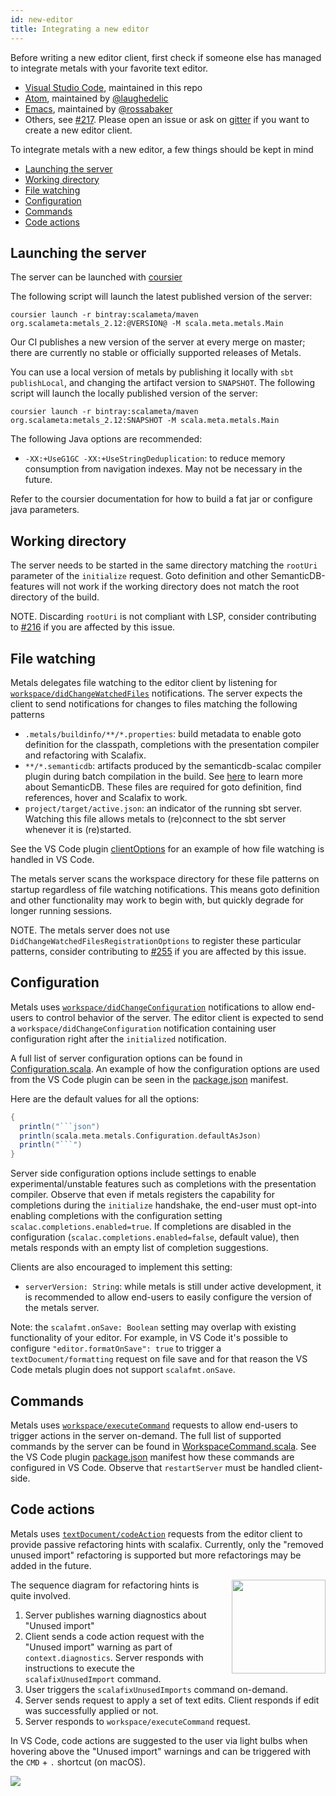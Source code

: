 ```yaml
---
id: new-editor
title: Integrating a new editor
---
```


Before writing a new editor client, first check if someone else has managed to
integrate metals with your favorite text editor.

- [Visual Studio Code](https://github.com/scalameta/metals/blob/master/vscode-extension/src/extension.ts),
  maintained in this repo
- [Atom](https://github.com/laughedelic/atom-ide-scala), maintained by
  [@laughedelic](https://github.com/laughedelic)
- [Emacs](https://github.com/rossabaker/lsp-scala), maintained by
  [@rossabaker](https://github.com/rossabaker)
- Others, see [#217](https://github.com/scalameta/metals/issues/217). Please
  open an issue or ask on [gitter](https://gitter.im/scalameta/metals) if you
  want to create a new editor client.

To integrate metals with a new editor, a few things should be kept in mind

<!-- TOC depthFrom:2 depthTo:2 -->

- [Launching the server](#launching-the-server)
- [Working directory](#working-directory)
- [File watching](#file-watching)
- [Configuration](#configuration)
- [Commands](#commands)
- [Code actions](#code-actions)

<!-- /TOC -->

## Launching the server

The server can be launched with
[coursier](https://github.com/coursier/coursier/)

The following script will launch the latest published version of the server:

```
coursier launch -r bintray:scalameta/maven org.scalameta:metals_2.12:@VERSION@ -M scala.meta.metals.Main
```

Our CI publishes a new version of the server at every merge on master; there are
currently no stable or officially supported releases of Metals.

You can use a local version of metals by publishing it locally with
`sbt publishLocal`, and changing the artifact version to `SNAPSHOT`. The
following script will launch the locally published version of the server:

```
coursier launch -r bintray:scalameta/maven org.scalameta:metals_2.12:SNAPSHOT -M scala.meta.metals.Main
```

The following Java options are recommended:

- `-XX:+UseG1GC -XX:+UseStringDeduplication`: to reduce memory consumption from
  navigation indexes. May not be necessary in the future.

Refer to the coursier documentation for how to build a fat jar or configure java
parameters.

## Working directory

The server needs to be started in the same directory matching the `rootUri`
parameter of the `initialize` request. Goto definition and other
SemanticDB-features will not work if the working directory does not match the
root directory of the build.

NOTE. Discarding `rootUri` is not compliant with LSP, consider contributing to
[#216][] if you are affected by this issue.

## File watching

Metals delegates file watching to the editor client by listening for
[`workspace/didChangeWatchedFiles`][] notifications. The server expects the
client to send notifications for changes to files matching the following
patterns

- `.metals/buildinfo/**/*.properties`: build metadata to enable goto definition
  for the classpath, completions with the presentation compiler and refactoring
  with Scalafix.
- `**/*.semanticdb`: artifacts produced by the semanticdb-scalac compiler plugin
  during batch compilation in the build. See
  [here](https://github.com/scalameta/scalameta/blob/master/semanticdb/semanticdb3/semanticdb3.md)
  to learn more about SemanticDB. These files are required for goto definition,
  find references, hover and Scalafix to work.
- `project/target/active.json`: an indicator of the running sbt server. Watching
  this file allows metals to (re)connect to the sbt server whenever it is
  (re)started.

See the VS Code plugin
[clientOptions](https://github.com/scalameta/metals/blob/fb166f1d81eb77ebd9c6b3ee95e65fb58a907eec/vscode-extension/src/extension.ts#L44-L54)
for an example of how file watching is handled in VS Code.

The metals server scans the workspace directory for these file patterns on
startup regardless of file watching notifications. This means goto definition
and other functionality may work to begin with, but quickly degrade for longer
running sessions.

NOTE. The metals server does not use `DidChangeWatchedFilesRegistrationOptions`
to register these particular patterns, consider contributing to [#255][] if you
are affected by this issue.

## Configuration

Metals uses
[`workspace/didChangeConfiguration`](https://microsoft.github.io/language-server-protocol/specification#workspace_didChangeWatchedFiles)
notifications to allow end-users to control behavior of the server. The editor
client is expected to send a `workspace/didChangeConfiguration` notification
containing user configuration right after the `initialized` notification.

A full list of server configuration options can be found in
[Configuration.scala][]. An example of how the configuration options are used
from the VS Code plugin can be seen in the
[package.json](https://github.com/scalameta/metals/blob/master/vscode-extension/package.json)
manifest.

Here are the default values for all the options:

````scala mdoc:passthrough
{
  println("```json")
  println(scala.meta.metals.Configuration.defaultAsJson)
  println("```")
}
````

Server side configuration options include settings to enable
experimental/unstable features such as completions with the presentation
compiler. Observe that even if metals registers the capability for completions
during the `initialize` handshake, the end-user must opt-into enabling
completions with the configuration setting `scalac.completions.enabled=true`. If
completions are disabled in the configuration
(`scalac.completions.enabled=false`, default value), then metals responds with
an empty list of completion suggestions.

Clients are also encouraged to implement this setting:

- `serverVersion: String`: while metals is still under active development, it is
  recommended to allow end-users to easily configure the version of the metals
  server.

Note: the `scalafmt.onSave: Boolean` setting may overlap with existing
functionality of your editor. For example, in VS Code it's possible to configure
`"editor.formatOnSave": true` to trigger a `textDocument/formatting` request on
file save and for that reason the VS Code metals plugin does not support
`scalafmt.onSave`.

## Commands

Metals uses [`workspace/executeCommand`][] requests to allow end-users to
trigger actions in the server on-demand. The full list of supported commands by
the server can be found in [WorkspaceCommand.scala][]. See the VS Code plugin
[package.json][] manifest how these commands are configured in VS Code. Observe
that `restartServer` must be handled client-side.

## Code actions

Metals uses [`textDocument/codeAction`][] requests from the editor client to
provide passive refactoring hints with scalafix. Currently, only the "removed
unused import" refactoring is supported but more refactorings may be added in
the future.

<img src="assets/code-actions.png" align="right" width="150px" style="padding-left: 20px"/>

The sequence diagram for refactoring hints is quite involved.

1.  Server publishes warning diagnostics about "Unused import"
2.  Client sends a code action request with the "Unused import" warning as part
    of `context.diagnostics`. Server responds with instructions to execute the
    `scalafixUnusedImport` command.
3.  User triggers the `scalafixUnusedImports` command on-demand.
4.  Server sends request to apply a set of text edits. Client responds if edit
    was successfully applied or not.
5.  Server responds to `workspace/executeCommand` request.

In VS Code, code actions are suggested to the user via light bulbs when hovering
above the "Unused import" warnings and can be triggered with the `CMD` + `.`
shortcut (on macOS).

![](assets/code-actions.gif)

[`textdocument/willsavewaituntil`]:
  https://microsoft.github.io/language-server-protocol/specification#textDocument_willSaveWaitUntil
[`textdocument/codeaction`]:
  https://microsoft.github.io/language-server-protocol/specification#textDocument_codeAction
[`workspace/executecommand`]:
  https://microsoft.github.io/language-server-protocol/specification#workspace_executeCommand
[workspacecommand.scala]:
  https://github.com/scalameta/metals/blob/master/metals/src/main/scala/scala/meta/metals/WorkspaceCommand.scala
[configuration.scala]:
  https://github.com/scalameta/metals/blob/master/metals/src/main/scala/scala/meta/metals/Configuration.scala
[package.json]:
  https://github.com/scalameta/metals/blob/master/vscode-extension/package.json
[`workspace/didchangewatchedfiles`]:
  https://microsoft.github.io/language-server-protocol/specification#workspace_didChangeWatchedFiles
[#216]: https://github.com/scalameta/metals/issues/216
[#255]: https://github.com/scalameta/metals/issues/255
